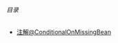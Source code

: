 ###### 目录
* [注解@ConditionalOnMissingBean](./springboot/files/annotation_ConditionalOnMissingBean.md)